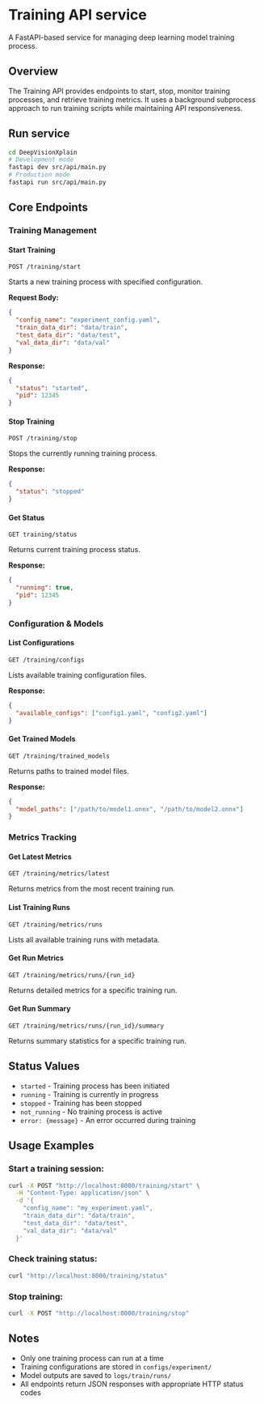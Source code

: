 # Training API service

A FastAPI-based service for managing deep learning model training process.

## Overview

The Training API provides endpoints to start, stop, monitor training processes, and retrieve training metrics. It uses a background subprocess approach to run training scripts while maintaining API responsiveness.

## Run service
```bash
cd DeepVisionXplain
# Development mode
fastapi dev src/api/main.py
# Production mode
fastapi run src/api/main.py
```


## Core Endpoints

### Training Management

#### Start Training
```http
POST /training/start
```
Starts a new training process with specified configuration.

**Request Body:**
```json
{
  "config_name": "experiment_config.yaml",
  "train_data_dir": "data/train",
  "test_data_dir": "data/test", 
  "val_data_dir": "data/val"
}
```

**Response:**
```json
{
  "status": "started",
  "pid": 12345
}
```

#### Stop Training
```http
POST /training/stop
```
Stops the currently running training process.

**Response:**
```json
{
  "status": "stopped"
}
```

#### Get Status
```http
GET training/status
```
Returns current training process status.

**Response:**
```json
{
  "running": true,
  "pid": 12345
}
```

### Configuration & Models

#### List Configurations
```http
GET /training/configs
```
Lists available training configuration files.

**Response:**
```json
{
  "available_configs": ["config1.yaml", "config2.yaml"]
}
```

#### Get Trained Models
```http
GET /training/trained_models
```
Returns paths to trained model files.

**Response:**
```json
{
  "model_paths": ["/path/to/model1.onnx", "/path/to/model2.onnx"]
}
```

### Metrics Tracking

#### Get Latest Metrics
```http
GET /training/metrics/latest
```
Returns metrics from the most recent training run.

#### List Training Runs
```http
GET /training/metrics/runs
```
Lists all available training runs with metadata.

#### Get Run Metrics
```http
GET /training/metrics/runs/{run_id}
```
Returns detailed metrics for a specific training run.

#### Get Run Summary
```http
GET /training/metrics/runs/{run_id}/summary
```
Returns summary statistics for a specific training run.

## Status Values

- `started` - Training process has been initiated
- `running` - Training is currently in progress
- `stopped` - Training has been stopped
- `not_running` - No training process is active
- `error: {message}` - An error occurred during training

## Usage Examples

### Start a training session:
```bash
curl -X POST "http://localhost:8000/training/start" \
  -H "Content-Type: application/json" \
  -d '{
    "config_name": "my_experiment.yaml",
    "train_data_dir": "data/train",
    "test_data_dir": "data/test",
    "val_data_dir": "data/val"
  }'
```

### Check training status:
```bash
curl "http://localhost:8000/training/status"
```

### Stop training:
```bash
curl -X POST "http://localhost:8000/training/stop"
```

## Notes

- Only one training process can run at a time
- Training configurations are stored in `configs/experiment/`
- Model outputs are saved to `logs/train/runs/`
- All endpoints return JSON responses with appropriate HTTP status codes
